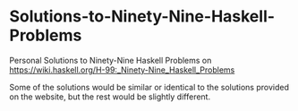 # Solutions-to-Ninety-Nine-Haskell-Problems
Personal Solutions to Ninety-Nine Haskell Problems on https://wiki.haskell.org/H-99:_Ninety-Nine_Haskell_Problems

Some of the solutions would be similar or identical to the solutions provided on the website, but the rest would be slightly different.